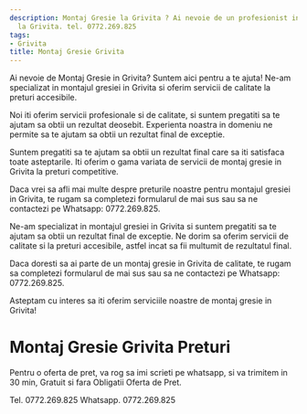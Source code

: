 ```yaml
---
description: Montaj Gresie la Grivita ? Ai nevoie de un profesionist in Montaj Gresie
  la Grivita. tel. 0772.269.825
tags:
- Grivita
title: Montaj Gresie Grivita
---
```



Ai nevoie de Montaj Gresie in Grivita? Suntem aici pentru a te ajuta! Ne-am specializat in montajul gresiei in Grivita si oferim servicii de calitate la preturi accesibile. 

Noi iti oferim servicii profesionale si de calitate, si suntem pregatiti sa te ajutam sa obtii un rezultat deosebit. Experienta noastra in domeniu ne permite sa te ajutam sa obtii un rezultat final de exceptie. 

Suntem pregatiti sa te ajutam sa obtii un rezultat final care sa iti satisfaca toate asteptarile. Iti oferim o gama variata de servicii de montaj gresie in Grivita la preturi competitive. 

Daca vrei sa afli mai multe despre preturile noastre pentru montajul gresiei in Grivita, te rugam sa completezi formularul de mai sus sau sa ne contactezi pe Whatsapp: 0772.269.825. 

Ne-am specializat in montajul gresiei in Grivita si suntem pregatiti sa te ajutam sa obtii un rezultat final de exceptie. Ne dorim sa oferim servicii de calitate si la preturi accesibile, astfel incat sa fii multumit de rezultatul final. 

Daca doresti sa ai parte de un montaj gresie in Grivita de calitate, te rugam sa completezi formularul de mai sus sau sa ne contactezi pe Whatsapp: 0772.269.825. 

Asteptam cu interes sa iti oferim serviciile noastre de montaj gresie in Grivita!

# Montaj Gresie Grivita Preturi
Pentru o oferta de pret, va rog sa imi scrieti pe whatsapp, si va trimitem in 30 min, Gratuit si fara Obligatii Oferta de Pret.

Tel. 0772.269.825
Whatsapp. 0772.269.825